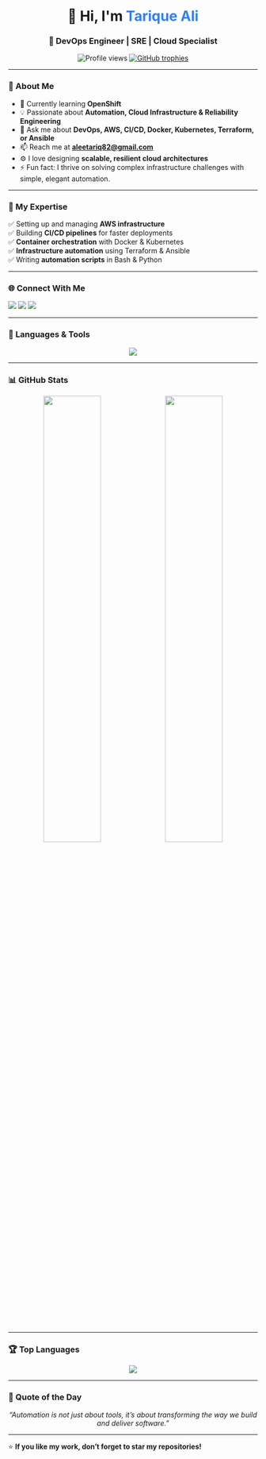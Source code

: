 <!-- Profile Header -->
<h1 align="center">👋 Hi, I'm <span style="color:#2f81f7;">Tarique Ali</span></h1>
<h3 align="center">🚀 DevOps Engineer | SRE | Cloud Specialist</h3>

<p align="center">
  <img src="https://komarev.com/ghpvc/?username=tariqueali17&label=Profile%20Views&color=brightgreen&style=for-the-badge" alt="Profile views" />
  <a href="https://github.com/ryo-ma/github-profile-trophy">
    <img src="https://github-profile-trophy.vercel.app/?username=tariqueali17&theme=onestar&no-frame=true&no-bg=true&row=1&column=7" alt="GitHub trophies"/>
  </a>
</p>

---

### 🌟 About Me
- 🌱 Currently learning **OpenShift**
- 💡 Passionate about **Automation, Cloud Infrastructure & Reliability Engineering**
- 💬 Ask me about **DevOps, AWS, CI/CD, Docker, Kubernetes, Terraform, or Ansible**
- 📫 Reach me at **aleetariq82@gmail.com**
- ⚙️ I love designing **scalable, resilient cloud architectures**
- ⚡ Fun fact: I thrive on solving complex infrastructure challenges with simple, elegant automation.

---

### 🧠 My Expertise
✅ Setting up and managing **AWS infrastructure**  
✅ Building **CI/CD pipelines** for faster deployments  
✅ **Container orchestration** with Docker & Kubernetes  
✅ **Infrastructure automation** using Terraform & Ansible  
✅ Writing **automation scripts** in Bash & Python  

---

### 🌐 Connect With Me
<p align="left">
  <a href="mailto:aleetariq82@gmail.com"><img src="https://img.shields.io/badge/Gmail-D14836?style=for-the-badge&logo=gmail&logoColor=white"/></a>
  <a href="https://github.com/tariqueali17"><img src="https://img.shields.io/badge/GitHub-100000?style=for-the-badge&logo=github&logoColor=white"/></a>
  <a href="https://www.linkedin.com/in/tariqueali17" target="_blank"><img src="https://img.shields.io/badge/LinkedIn-0077B5?style=for-the-badge&logo=linkedin&logoColor=white"/></a>
</p>

---

### 🧰 Languages & Tools
<p align="center">
  <a href="#"><img src="https://skillicons.dev/icons?i=aws,linux,docker,kubernetes,jenkins,ansible,terraform,bash,python,git,nginx,mysql,postgres,mongodb,redis,vagrant,gcp,java,html,css" /></a>
</p>

---

### 📊 GitHub Stats
<p align="center">
  <img width="48%" src="https://github-readme-stats.vercel.app/api?username=tariqueali17&show_icons=true&theme=tokyonight" />
  <img width="48%" src="https://github-readme-streak-stats.herokuapp.com/?user=tariqueali17&theme=tokyonight" />
</p>

---

### 🏆 Top Languages
<p align="center">
  <img src="https://github-readme-stats.vercel.app/api/top-langs/?username=tariqueali17&layout=compact&theme=tokyonight" />
</p>

---

### 💬 Quote of the Day
<p align="center">
  <em>“Automation is not just about tools, it’s about transforming the way we build and deliver software.”</em>
</p>

---

⭐ **If you like my work, don’t forget to star my repositories!**
